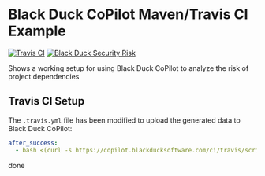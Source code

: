 # Black Duck CoPilot Maven/Travis CI Example

[![Travis CI](https://travis-ci.org/BlackDuckCoPilot/example-maven-travis.svg?branch=master)](https://travis-ci.org/BlackDuckCoPilot/example-maven-travis) [![Black Duck Security Risk](https://copilot.blackducksoftware.com/github/repos/BlackDuckCoPilot/example-maven-travis/branches/master/badge-risk.svg)](https://copilot.blackducksoftware.com/github/repos/BlackDuckCoPilot/example-maven-travis/branches/master)

Shows a working setup for using Black Duck CoPilot to analyze the risk of project dependencies

## Travis CI Setup

The `.travis.yml` file has been modified to upload the generated data to Black Duck CoPilot:

```yaml
after_success:
  - bash <(curl -s https://copilot.blackducksoftware.com/ci/travis/scripts/upload)
```
done
